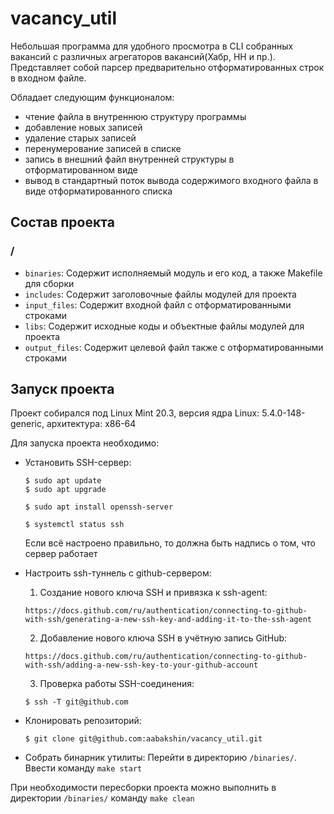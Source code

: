 # vacancy_util
Небольшая программа для удобного просмотра в CLI собранных вакансий с различных агрегаторов вакансий(Хабр, HH и пр.). Представляет собой парсер предварительно отформатированных строк в входном файле. 

Обладает следующим функционалом:
- чтение файла в внутреннюю структуру программы
- добавление новых записей
- удаление старых записей
- перенумерование записей в списке
- запись в внешний файл внутренней структуры в отформатированном виде
- вывод в стандартный поток вывода содержимого входного файла в виде отформатированного списка

## Состав проекта

### /
- `binaries`: Содержит исполняемый модуль и его код, а также Makefile для сборки
- `includes`: Содержит заголовочные файлы модулей для проекта
- `input_files`: Содержит входной файл с отформатированными строками
- `libs`: Содержит исходные коды и объектные файлы модулей для проекта
- `output_files`: Содержит целевой файл также с отформатированными строками

## Запуск проекта
Проект собирался под Linux Mint 20.3, версия ядра Linux: 5.4.0-148-generic, архитектура: x86-64

Для запуска проекта необходимо:
- Установить SSH-сервер:
	```
	$ sudo apt update
	$ sudo apt upgrade
	```

	```
	$ sudo apt install openssh-server
	```

	```
	$ systemctl status ssh
	```
	Если всё настроено правильно, то должна быть надпись о том, что сервер работает

- Настроить ssh-туннель с github-сервером:
	1. Создание нового ключа SSH и привязка к ssh-agent:
	```
	https://docs.github.com/ru/authentication/connecting-to-github-with-ssh/generating-a-new-ssh-key-and-adding-it-to-the-ssh-agent
	```
	2. Добавление нового ключа SSH в учётную запись GitHub:
	```
	https://docs.github.com/ru/authentication/connecting-to-github-with-ssh/adding-a-new-ssh-key-to-your-github-account
	```
	3. Проверка работы SSH-соединения:
	```
	$ ssh -T git@github.com
	```

- Клонировать репозиторий:
	```
	$ git clone git@github.com:aabakshin/vacancy_util.git
	```

- Собрать бинарник утилиты: Перейти в директорию `/binaries/`. Ввести команду `make start`

При необходимости пересборки проекта можно выполнить в директории `/binaries/` команду `make clean`


